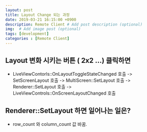 ```yaml
---
layout: post
title: Layout Change 되는 과정
date: 2019-03-21 16:15:00 +0900
description: Remote Client # Add post description (optional)
img:  # Add image post (optional)
tags: [development]
categories : [Remote Client]
---
```


## Layout 변화 시키는 버튼 ( 2x2 ...) 클릭하면
 - LiveViewContorls::OnLayoutToggleStateChanged 호출 -> SetScreenLayout 호출 ->
 MultiScreen::SetLayout 호출 -> Renderer::SetLayout 호출 -> LiveViewControls::OnScreenLayoutChanged 호출
 
## Renderer::SetLayout 하면 일어나는 일은?
 - row_count 와 column_count 값 바꿈.